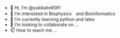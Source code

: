 - 👋 Hi, I’m @yukikato6591
- 👀 I’m interested in Biophysics　and Bioinformatics 
- 🌱 I’m currently learning python and latex
- 💞️ I’m looking to collaborate on ...
- 📫 How to reach me ...

<!---
yukikato6591/yukikato6591 is a ✨ special ✨ repository because its `README.md` (this file) appears on your GitHub profile.
You can click the Preview link to take a look at your changes.
--->
